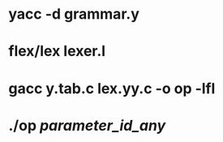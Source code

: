 # yacc -d grammar.y
# flex/lex lexer.l
# gacc y.tab.c lex.yy.c -o op -lfl
# ./op _parameter_id_any_
